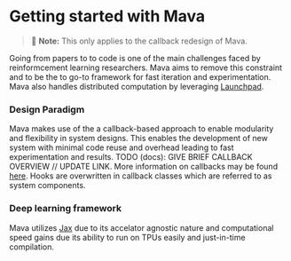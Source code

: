 # Getting started with Mava

> 🚧 **Note:** This only applies to the callback redesign of Mava.

Going from papers to to code is one of the main challenges faced by reinformcement learning researchers. Mava aims to remove this constraint and to be the to go-to framework for fast iteration and experimentation. Mava also handles distributed computation by leveraging [Launchpad](https://github.com/deepmind/launchpad).

### Design Paradigm

Mava makes use of the a callback-based approach to enable modularity and flexibility in system designs. This enables the development of new system with minimal code reuse and overhead leading to fast experimentation and results. TODO (docs): GIVE BRIEF CALLBACK OVERVIEW // UPDATE LINK. More information on callbacks may be found [here](https://google.com). Hooks are overwritten in callback classes which are referred to as system components.

### Deep learning framework

Mava utilizes [Jax](https://github.com/google/jax) due to its accelator agnostic nature and computational speed gains due its ability to run on TPUs easily and just-in-time compilation.
